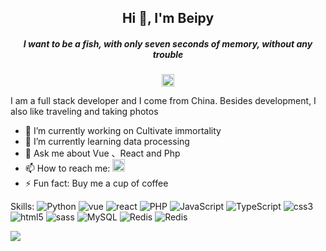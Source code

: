 

<h2 align="center">Hi 👋, I'm Beipy</h2>
<h5 align="center">I want to be a fish, with only seven seconds of memory, without any trouble</h5>
<p align="center">
<img height="20" src="https://img.shields.io/badge/-Beipy-fff?style=flat&logo=Sina-Weibo&logoColor=E71F1A" />

</p>



<p align="left">
I am a full stack developer and I come from China. Besides development, I also like traveling and taking photos


- 🔭 I’m currently working on  Cultivate immortality
- 🌱 I’m currently learning data processing 
- 💬 Ask me about Vue 、React and Php 
- 📫 How to reach me:  <img height="20"  src="https://img.shields.io/badge/-beipy0@163.com-fff?style=flat&logo=gMail&logoColor=E71F1A" />
- ⚡ Fun fact: Buy me a cup of coffee 
</p>

<p>
Skills:
<img src="https://img.shields.io/badge/-Python-192133?style=flat&logo=python&logoColor=white" alt="Python" /> 
<img src="https://img.shields.io/badge/-Vue.js-192133?style=flat&logo=vue.js&logoColor=white" alt="vue" /> 
<img src="https://img.shields.io/badge/-react-192133?style=flat&logo=react&logoColor=white" alt="react" /> 
<img src="https://img.shields.io/badge/-php-192133?style=flat&logo=php&logoColor=white" alt="PHP" /> 
<img src="https://img.shields.io/badge/-JavaScript-192133?style=flat&logo=JavaScript&logoColor=white" alt="JavaScript" /> 
<img src="https://img.shields.io/badge/-TypeScript-192133?style=flat&logo=TypeScript&logoColor=white" alt="TypeScript" /> 
<img src="https://img.shields.io/badge/-css-192133?style=flat&logo=css3&logoColor=white" alt="css3" /> 
<img src="https://img.shields.io/badge/-html5-192133?style=flat&logo=html5&logoColor=white" alt="html5" /> 
<img src="https://img.shields.io/badge/-sass-192133?style=flat&logo=sass&logoColor=white" alt="sass" /> 
<img src="https://img.shields.io/badge/-MySQL-192133?style=flat&logo=mysql&logoColor=white" alt="MySQL" /> 
<img src="https://img.shields.io/badge/-Redis-192133?style=flat&logo=redis&logoColor=white" alt="Redis" /> 
<img src="https://img.shields.io/badge/-Golang-192133?style=flat&logo=Go&logoColor=white" alt="Redis" /> 

</p>
<img  align="left" src="https://github-readme-stats.vercel.app/api?username=Beipy&show_icons=true">


 



